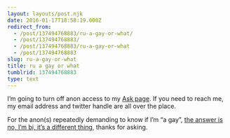 ```yaml
---
layout: layouts/post.njk
date: 2016-01-17T18:58:19.000Z
redirect_from:
  - /post/137494768883/ru-a-gay-or-what/
  - /post/137494768883/
  - /post/137494768883/ru-a-gay-or-what
  - /post/137494768883
slug: ru-a-gay-or-what
title: ru a gay or what
tumblrid: 137494768883
type: text
---
```

<p>I&rsquo;m going to turn off anon access to my <a href="/ask">Ask page</a>.  If you need to reach me, my email address and twitter handle are all over the place.</p>

<p>For the anon(s) repeatedly demanding to know if I&rsquo;m &ldquo;a gay&rdquo;, <a href="http://blog.izs.me/post/88487057983/lgt">the answer is no, I&rsquo;m bi, it&rsquo;s a different thing</a>, thanks for asking.</p>
